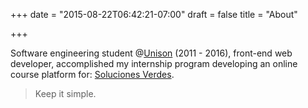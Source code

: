 +++
date = "2015-08-22T06:42:21-07:00"
draft = false
title = "About"

+++

Software engineering student @[Unison](http://www.uson.mx/) (2011 - 2016), front-end web developer, accomplished my internship program developing an online course platform for: [Soluciones Verdes](https://www.solucionesverdes.com.mx/ "Site currently down").

> Keep it simple.

<br />